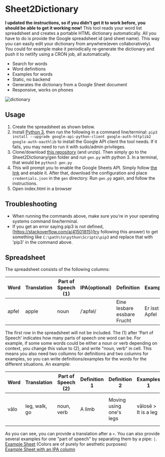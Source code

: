 # Sheet2Dictionary
**I updated the instructions, so if you didn't get it to work before, you should be able to get it working now!**
This tool reads your word list spreadsheet and creates a portable HTML dictionary automatically. All you have to do is provide the Google spreadsheet id (and sheet name). This way you can easily edit your dictionary from anywhere(even collaboratively). You could for example make it periodically re-generate the dictionary and push it to netlify using a CRON job, all automatically.
 
* Search for words
* Word definitions
* Examples for words
* Static, no backend
* Generates the dictionary from a Google Sheet document
* Responsive, works on phones

![dictionary](https://i.imgur.com/lAUrPS1.pngg)

## Usage
1. Create the spreadsheet as shown below.
2. Install [Python 3](https://www.python.org/downloads/release/python-373/), then run the following in a command line/terminal: `pip3 install --upgrade google-api-python-client google-auth-httplib2 google-auth-oauthlib` to install the Google API client the tool needs. If it fails, you may need to run it with sudo/admin privileges.
3. Clone/download [this repository](https://github.com/PaddiM8/Sheet2Dictionary/archive/master.zip) (and unzip). Then simply go to the Sheet2Dictionary/gen folder and run `gen.py` with python 3. In a terminal, that would be `python3 gen.py`
4. This will prompt you to enable the Google Sheets API. Simply follow [the link](https://developers.google.com/sheets/api/quickstart/python?authuser=1) and enable it. After that, download the configuration and place `credentials.json` in the `gen` directory. Run `gen.pỳ` again, and follow the instructions.
4. Open index.html in a browser

## Troubleshooting
* When running the commands above, make sure you're in your operating systems command line/terminal.
* If you get an error saying pip3 is not defined, [https://stackoverflow.com/a/41501815](try following this answer) to get something like `C:\path\to\python\Scripts\pip3` and replace that with 'pip3' in the command above. 

## Spreadsheet
The spreadsheet consists of the following columns:  

| Word | Translation | Part of Speech (1) | IPA(optional) | Definition | Examples |
|---|---|---|---|---|---|
| apfel| apple | noun | /ˈapfəl/ | Eine lesbare essbare Frucht | Er isst der Apfel |

The first row in the spreadsheet will not be included. The (1) after 'Part of Speech' indicates how many parts of speech one word can be. For example, if some some words could be either a noun or verb depending on context, you change this value to (2), and write "noun, verb" in cell. This means you also need two collumns for definitions and two columns for examples, so you can write definitions/examples for the words for the different situations. An example: 

| Word | Translation | Part of Speech (2) | Definition 1 | Definition 2 | Examples 1 | Example 2 |
|---|---|---|---|---|---|---|
| vālo| leg, walk, go | noun, verb | A limb | Moving using one's legs | vālosē > It is a leg | vālon toralu > I walk to the house |

As you can see, you can provide a translation after a `>`. You can also provide several examples for one "part of speech" by separating them by a pipe: `|`.  
[Example Sheet](https://docs.google.com/spreadsheets/d/1_te9ZTrF1mvLh3p8U_uhptGdGzOtBWBbvMA0dXGV15c/edit?usp=sharing)
(Colors are of purely for aesthetic purposes)  
[Example Sheet with an IPA column](https://docs.google.com/spreadsheets/d/1aku5t5W1UJcxVLz2l9HiSpuDXbgQT-3nQTrYV8dmo6k/edit?usp=sharing)
